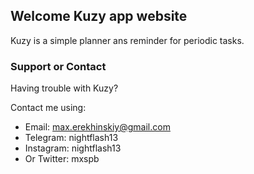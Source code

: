 ## Welcome Kuzy app website

Kuzy is a simple planner ans reminder for periodic tasks.


### Support or Contact

Having trouble with Kuzy?

Contact me using:

* Email: max.erekhinskiy@gmail.com
* Telegram: nightflash13
* Instagram: nightflash13
* Or Twitter: mxspb
